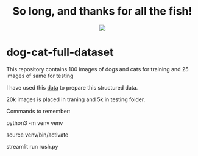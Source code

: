 <h1 align="center">So long, and thanks for all the fish!</h1>

<div align="center">
    <img src="example.gif">
</div>

# dog-cat-full-dataset
This repository contains 100 images of dogs and cats for training and 25 images of same for testing

I have used this [data](https://www.kaggle.com/c/dogs-vs-cats/data) to prepare this structured data.

20k images is placed in traning and 5k in testing folder.

Commands to remember:

python3 -m venv venv

source venv/bin/activate

streamlit run rush.py 
